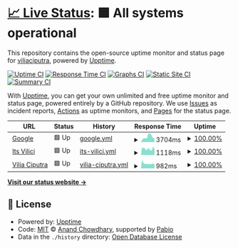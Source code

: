 # [📈 Live Status](https://viliaciputra.github.io): <!--live status--> **🟩 All systems operational**

This repository contains the open-source uptime monitor and status page for [viliaciputra](https://viliaciputra.github.io), powered by [Upptime](https://github.com/upptime/upptime).

[![Uptime CI](https://github.com/viliaciputra/uptime/workflows/Uptime%20CI/badge.svg)](https://github.com/viliaciputra/uptime/actions?query=workflow%3A%22Uptime+CI%22)
[![Response Time CI](https://github.com/viliaciputra/uptime/workflows/Response%20Time%20CI/badge.svg)](https://github.com/viliaciputra/uptime/actions?query=workflow%3A%22Response+Time+CI%22)
[![Graphs CI](https://github.com/viliaciputra/uptime/workflows/Graphs%20CI/badge.svg)](https://github.com/viliaciputra/uptime/actions?query=workflow%3A%22Graphs+CI%22)
[![Static Site CI](https://github.com/viliaciputra/uptime/workflows/Static%20Site%20CI/badge.svg)](https://github.com/viliaciputra/uptime/actions?query=workflow%3A%22Static+Site+CI%22)
[![Summary CI](https://github.com/viliaciputra/uptime/workflows/Summary%20CI/badge.svg)](https://github.com/viliaciputra/uptime/actions?query=workflow%3A%22Summary+CI%22)

With [Upptime](https://upptime.js.org), you can get your own unlimited and free uptime monitor and status page, powered entirely by a GitHub repository. We use [Issues](https://github.com/viliaciputra/uptime/issues) as incident reports, [Actions](https://github.com/viliaciputra/uptime/actions) as uptime monitors, and [Pages](https://viliaciputra.github.io) for the status page.

<!--start: status pages-->
<!-- This summary is generated by Upptime (https://github.com/upptime/upptime) -->
<!-- Do not edit this manually, your changes will be overwritten -->
<!-- prettier-ignore -->
| URL | Status | History | Response Time | Uptime |
| --- | ------ | ------- | ------------- | ------ |
| <img alt="" src="https://icons.duckduckgo.com/ip3/google.com.ico" height="13"> [Google](https://google.com) | 🟩 Up | [google.yml](https://github.com/viliaciputra/uptime/commits/HEAD/history/google.yml) | <details><summary><img alt="Response time graph" src="./graphs/google/response-time-week.png" height="20"> 3704ms</summary><br><a href="https://viliaciputra.github.io/history/google"><img alt="Response time 3704" src="https://img.shields.io/endpoint?url=https%3A%2F%2Fraw.githubusercontent.com%2Fviliaciputra%2Fuptime%2FHEAD%2Fapi%2Fgoogle%2Fresponse-time.json"></a><br><a href="https://viliaciputra.github.io/history/google"><img alt="24-hour response time 3704" src="https://img.shields.io/endpoint?url=https%3A%2F%2Fraw.githubusercontent.com%2Fviliaciputra%2Fuptime%2FHEAD%2Fapi%2Fgoogle%2Fresponse-time-day.json"></a><br><a href="https://viliaciputra.github.io/history/google"><img alt="7-day response time 3704" src="https://img.shields.io/endpoint?url=https%3A%2F%2Fraw.githubusercontent.com%2Fviliaciputra%2Fuptime%2FHEAD%2Fapi%2Fgoogle%2Fresponse-time-week.json"></a><br><a href="https://viliaciputra.github.io/history/google"><img alt="30-day response time 3704" src="https://img.shields.io/endpoint?url=https%3A%2F%2Fraw.githubusercontent.com%2Fviliaciputra%2Fuptime%2FHEAD%2Fapi%2Fgoogle%2Fresponse-time-month.json"></a><br><a href="https://viliaciputra.github.io/history/google"><img alt="1-year response time 3704" src="https://img.shields.io/endpoint?url=https%3A%2F%2Fraw.githubusercontent.com%2Fviliaciputra%2Fuptime%2FHEAD%2Fapi%2Fgoogle%2Fresponse-time-year.json"></a></details> | <details><summary><a href="https://viliaciputra.github.io/history/google">100.00%</a></summary><a href="https://viliaciputra.github.io/history/google"><img alt="All-time uptime 100.00%" src="https://img.shields.io/endpoint?url=https%3A%2F%2Fraw.githubusercontent.com%2Fviliaciputra%2Fuptime%2FHEAD%2Fapi%2Fgoogle%2Fuptime.json"></a><br><a href="https://viliaciputra.github.io/history/google"><img alt="24-hour uptime 100.00%" src="https://img.shields.io/endpoint?url=https%3A%2F%2Fraw.githubusercontent.com%2Fviliaciputra%2Fuptime%2FHEAD%2Fapi%2Fgoogle%2Fuptime-day.json"></a><br><a href="https://viliaciputra.github.io/history/google"><img alt="7-day uptime 100.00%" src="https://img.shields.io/endpoint?url=https%3A%2F%2Fraw.githubusercontent.com%2Fviliaciputra%2Fuptime%2FHEAD%2Fapi%2Fgoogle%2Fuptime-week.json"></a><br><a href="https://viliaciputra.github.io/history/google"><img alt="30-day uptime 100.00%" src="https://img.shields.io/endpoint?url=https%3A%2F%2Fraw.githubusercontent.com%2Fviliaciputra%2Fuptime%2FHEAD%2Fapi%2Fgoogle%2Fuptime-month.json"></a><br><a href="https://viliaciputra.github.io/history/google"><img alt="1-year uptime 100.00%" src="https://img.shields.io/endpoint?url=https%3A%2F%2Fraw.githubusercontent.com%2Fviliaciputra%2Fuptime%2FHEAD%2Fapi%2Fgoogle%2Fuptime-year.json"></a></details>
| <img alt="" src="https://icons.duckduckgo.com/ip3/www.itsvilici.com.ico" height="13"> [Its Vilici](https://www.itsvilici.com) | 🟩 Up | [its-vilici.yml](https://github.com/viliaciputra/uptime/commits/HEAD/history/its-vilici.yml) | <details><summary><img alt="Response time graph" src="./graphs/its-vilici/response-time-week.png" height="20"> 1118ms</summary><br><a href="https://viliaciputra.github.io/history/its-vilici"><img alt="Response time 1118" src="https://img.shields.io/endpoint?url=https%3A%2F%2Fraw.githubusercontent.com%2Fviliaciputra%2Fuptime%2FHEAD%2Fapi%2Fits-vilici%2Fresponse-time.json"></a><br><a href="https://viliaciputra.github.io/history/its-vilici"><img alt="24-hour response time 1118" src="https://img.shields.io/endpoint?url=https%3A%2F%2Fraw.githubusercontent.com%2Fviliaciputra%2Fuptime%2FHEAD%2Fapi%2Fits-vilici%2Fresponse-time-day.json"></a><br><a href="https://viliaciputra.github.io/history/its-vilici"><img alt="7-day response time 1118" src="https://img.shields.io/endpoint?url=https%3A%2F%2Fraw.githubusercontent.com%2Fviliaciputra%2Fuptime%2FHEAD%2Fapi%2Fits-vilici%2Fresponse-time-week.json"></a><br><a href="https://viliaciputra.github.io/history/its-vilici"><img alt="30-day response time 1118" src="https://img.shields.io/endpoint?url=https%3A%2F%2Fraw.githubusercontent.com%2Fviliaciputra%2Fuptime%2FHEAD%2Fapi%2Fits-vilici%2Fresponse-time-month.json"></a><br><a href="https://viliaciputra.github.io/history/its-vilici"><img alt="1-year response time 1118" src="https://img.shields.io/endpoint?url=https%3A%2F%2Fraw.githubusercontent.com%2Fviliaciputra%2Fuptime%2FHEAD%2Fapi%2Fits-vilici%2Fresponse-time-year.json"></a></details> | <details><summary><a href="https://viliaciputra.github.io/history/its-vilici">100.00%</a></summary><a href="https://viliaciputra.github.io/history/its-vilici"><img alt="All-time uptime 100.00%" src="https://img.shields.io/endpoint?url=https%3A%2F%2Fraw.githubusercontent.com%2Fviliaciputra%2Fuptime%2FHEAD%2Fapi%2Fits-vilici%2Fuptime.json"></a><br><a href="https://viliaciputra.github.io/history/its-vilici"><img alt="24-hour uptime 100.00%" src="https://img.shields.io/endpoint?url=https%3A%2F%2Fraw.githubusercontent.com%2Fviliaciputra%2Fuptime%2FHEAD%2Fapi%2Fits-vilici%2Fuptime-day.json"></a><br><a href="https://viliaciputra.github.io/history/its-vilici"><img alt="7-day uptime 100.00%" src="https://img.shields.io/endpoint?url=https%3A%2F%2Fraw.githubusercontent.com%2Fviliaciputra%2Fuptime%2FHEAD%2Fapi%2Fits-vilici%2Fuptime-week.json"></a><br><a href="https://viliaciputra.github.io/history/its-vilici"><img alt="30-day uptime 100.00%" src="https://img.shields.io/endpoint?url=https%3A%2F%2Fraw.githubusercontent.com%2Fviliaciputra%2Fuptime%2FHEAD%2Fapi%2Fits-vilici%2Fuptime-month.json"></a><br><a href="https://viliaciputra.github.io/history/its-vilici"><img alt="1-year uptime 100.00%" src="https://img.shields.io/endpoint?url=https%3A%2F%2Fraw.githubusercontent.com%2Fviliaciputra%2Fuptime%2FHEAD%2Fapi%2Fits-vilici%2Fuptime-year.json"></a></details>
| <img alt="" src="https://icons.duckduckgo.com/ip3/viliaciputra.com.ico" height="13"> [Vilia Ciputra](https://viliaciputra.com) | 🟩 Up | [vilia-ciputra.yml](https://github.com/viliaciputra/uptime/commits/HEAD/history/vilia-ciputra.yml) | <details><summary><img alt="Response time graph" src="./graphs/vilia-ciputra/response-time-week.png" height="20"> 982ms</summary><br><a href="https://viliaciputra.github.io/history/vilia-ciputra"><img alt="Response time 982" src="https://img.shields.io/endpoint?url=https%3A%2F%2Fraw.githubusercontent.com%2Fviliaciputra%2Fuptime%2FHEAD%2Fapi%2Fvilia-ciputra%2Fresponse-time.json"></a><br><a href="https://viliaciputra.github.io/history/vilia-ciputra"><img alt="24-hour response time 982" src="https://img.shields.io/endpoint?url=https%3A%2F%2Fraw.githubusercontent.com%2Fviliaciputra%2Fuptime%2FHEAD%2Fapi%2Fvilia-ciputra%2Fresponse-time-day.json"></a><br><a href="https://viliaciputra.github.io/history/vilia-ciputra"><img alt="7-day response time 982" src="https://img.shields.io/endpoint?url=https%3A%2F%2Fraw.githubusercontent.com%2Fviliaciputra%2Fuptime%2FHEAD%2Fapi%2Fvilia-ciputra%2Fresponse-time-week.json"></a><br><a href="https://viliaciputra.github.io/history/vilia-ciputra"><img alt="30-day response time 982" src="https://img.shields.io/endpoint?url=https%3A%2F%2Fraw.githubusercontent.com%2Fviliaciputra%2Fuptime%2FHEAD%2Fapi%2Fvilia-ciputra%2Fresponse-time-month.json"></a><br><a href="https://viliaciputra.github.io/history/vilia-ciputra"><img alt="1-year response time 982" src="https://img.shields.io/endpoint?url=https%3A%2F%2Fraw.githubusercontent.com%2Fviliaciputra%2Fuptime%2FHEAD%2Fapi%2Fvilia-ciputra%2Fresponse-time-year.json"></a></details> | <details><summary><a href="https://viliaciputra.github.io/history/vilia-ciputra">100.00%</a></summary><a href="https://viliaciputra.github.io/history/vilia-ciputra"><img alt="All-time uptime 100.00%" src="https://img.shields.io/endpoint?url=https%3A%2F%2Fraw.githubusercontent.com%2Fviliaciputra%2Fuptime%2FHEAD%2Fapi%2Fvilia-ciputra%2Fuptime.json"></a><br><a href="https://viliaciputra.github.io/history/vilia-ciputra"><img alt="24-hour uptime 100.00%" src="https://img.shields.io/endpoint?url=https%3A%2F%2Fraw.githubusercontent.com%2Fviliaciputra%2Fuptime%2FHEAD%2Fapi%2Fvilia-ciputra%2Fuptime-day.json"></a><br><a href="https://viliaciputra.github.io/history/vilia-ciputra"><img alt="7-day uptime 100.00%" src="https://img.shields.io/endpoint?url=https%3A%2F%2Fraw.githubusercontent.com%2Fviliaciputra%2Fuptime%2FHEAD%2Fapi%2Fvilia-ciputra%2Fuptime-week.json"></a><br><a href="https://viliaciputra.github.io/history/vilia-ciputra"><img alt="30-day uptime 100.00%" src="https://img.shields.io/endpoint?url=https%3A%2F%2Fraw.githubusercontent.com%2Fviliaciputra%2Fuptime%2FHEAD%2Fapi%2Fvilia-ciputra%2Fuptime-month.json"></a><br><a href="https://viliaciputra.github.io/history/vilia-ciputra"><img alt="1-year uptime 100.00%" src="https://img.shields.io/endpoint?url=https%3A%2F%2Fraw.githubusercontent.com%2Fviliaciputra%2Fuptime%2FHEAD%2Fapi%2Fvilia-ciputra%2Fuptime-year.json"></a></details>

<!--end: status pages-->

[**Visit our status website →**](https://viliaciputra.github.io)

## 📄 License

- Powered by: [Upptime](https://github.com/upptime/upptime)
- Code: [MIT](./LICENSE) © [Anand Chowdhary](https://anandchowdhary.com), supported by [Pabio](https://pabio.com)
- Data in the `./history` directory: [Open Database License](https://opendatacommons.org/licenses/odbl/1-0/)

